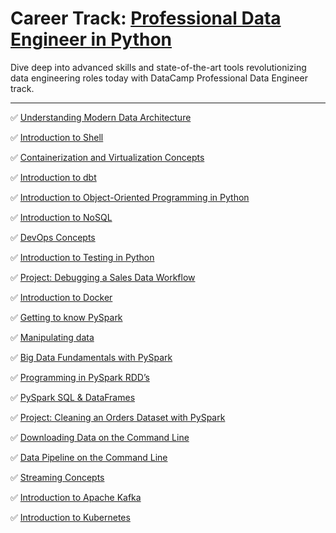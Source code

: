 # Career Track: [Professional Data Engineer in Python](https://app.datacamp.com/learn/career-tracks/professional-data-engineer)

Dive deep into advanced skills and state-of-the-art tools revolutionizing data engineering roles today with DataCamp Professional Data Engineer track.

--------------------------

✅ [Understanding Modern Data Architecture](https://app.datacamp.com/learn/courses/understanding-modern-data-architecture)

✅ [Introduction to Shell](https://app.datacamp.com/learn/courses/introduction-to-shell)

✅ [Containerization and Virtualization Concepts](https://app.datacamp.com/learn/courses/containerization-and-virtualization-concepts)

✅ [Introduction to dbt](https://app.datacamp.com/learn/courses/introduction-to-dbt)

✅ [Introduction to Object-Oriented Programming in Python](https://app.datacamp.com/learn/courses/introduction-to-object-oriented-programming-in-python)

✅ [Introduction to NoSQL](https://app.datacamp.com/learn/courses/introduction-to-nosql)

✅ [DevOps Concepts](https://app.datacamp.com/learn/courses/devops-concepts)

✅ [Introduction to Testing in Python](https://app.datacamp.com/learn/courses/introduction-to-testing-in-python)

✅ [Project: Debugging a Sales Data Workflow](https://app.datacamp.com/learn/projects/1931)

✅ [Introduction to Docker](https://app.datacamp.com/learn/courses/introduction-to-docker)

✅ [Getting to know PySpark](https://app.datacamp.com/learn/courses/introduction-to-pyspark)

✅ [Manipulating data](https://app.datacamp.com/learn/courses/introduction-to-pyspark)

✅ [Big Data Fundamentals with PySpark](https://app.datacamp.com/learn/courses/big-data-fundamentals-with-pyspark)

✅ [Programming in PySpark RDD’s](https://app.datacamp.com/learn/courses/big-data-fundamentals-with-pyspark)

✅ [PySpark SQL & DataFrames](https://app.datacamp.com/learn/courses/big-data-fundamentals-with-pyspark)

✅ [Project: Cleaning an Orders Dataset with PySpark](https://app.datacamp.com/learn/projects/2355)

✅ [Downloading Data on the Command Line](https://app.datacamp.com/learn/courses/data-processing-in-shell)

✅ [Data Pipeline on the Command Line](https://app.datacamp.com/learn/courses/data-processing-in-shell)

✅ [Streaming Concepts](https://app.datacamp.com/learn/courses/streaming-concepts)

✅ [Introduction to Apache Kafka](https://app.datacamp.com/learn/courses/introduction-to-apache-kafka)

✅ [Introduction to Kubernetes](https://app.datacamp.com/learn/courses/introduction-to-kubernetes)
